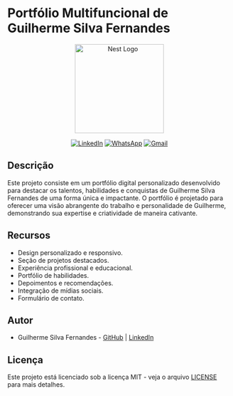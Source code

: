 # Portfólio Multifuncional de Guilherme Silva Fernandes

<p align="center">
  <a href="https://www.linkedin.com/in/guilhermesilvafernandes/" target="blank"><img src="https://i.ibb.co/zP1TLYN/gui.png" width="200" alt="Nest Logo" /></a>
</p>

<p align="center">
  <a href="https://www.linkedin.com/in/guilhermesilvafernandes/" target="_blank"><img src="https://img.shields.io/badge/-LinkedIn-blue?style=flat-square&logo=linkedin" alt="LinkedIn" /></a>
  <a href="https://api.whatsapp.com/send?phone=77999577372" target="_blank"><img src="https://img.shields.io/badge/-WhatsApp-brightgreen?style=flat-square&logo=whatsapp&logoColor=white" alt="WhatsApp" /></a>
  <a href="https://mail.google.com/mail/u/0/#drafts?compose=jrjtXDzSGlgttBWcSQFvwwHdpMScfkXsrLvnbccZcznWWsnRqCSjsLXHMXPSxcBgwXNMqVSL" target="_blank"><img src="https://img.shields.io/badge/-Gmail-red?style=flat-square&logo=gmail&logoColor=white" alt="Gmail" /></a>
</p>

## Descrição

Este projeto consiste em um portfólio digital personalizado desenvolvido para destacar os talentos, habilidades e conquistas de Guilherme Silva Fernandes de uma forma única e impactante. O portfólio é projetado para oferecer uma visão abrangente do trabalho e personalidade de Guilherme, demonstrando sua expertise e criatividade de maneira cativante.

## Recursos

- Design personalizado e responsivo.
- Seção de projetos destacados.
- Experiência profissional e educacional.
- Portfólio de habilidades.
- Depoimentos e recomendações.
- Integração de mídias sociais.
- Formulário de contato.

## Autor

- Guilherme Silva Fernandes - [GitHub](https://github.com/seu-username) | [LinkedIn](https://www.linkedin.com/in/seu-perfil-linkedin/)

## Licença

Este projeto está licenciado sob a licença MIT - veja o arquivo [LICENSE](LICENSE) para mais detalhes.
